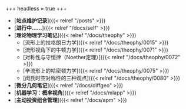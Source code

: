 +++
headless = true
+++


- [**站点维护记录**]({{< relref "/posts" >}})
- [**进行中......**]({{< relref "/docs/self" >}}) 
- [**理论物理学习笔记**]({{< relref "/docs/theophy" >}})  
    - [流形上的拉格朗日力学]({{< relref "/docs/theophy/0015" >}}) 
    - [流形视角下的牛顿力学]({{< relref "/docs/theophy/0071" >}})
    - [对称性与守恒律（Noether定理）]({{< relref "/docs/theophy/0072" >}})
    - [辛流形上的哈密顿力学]({{< relref "/docs/theophy/0075" >}})
    - [闵氏时空对称性的三种观点]({{< relref "/docs/theophy/0080" >}})
- [**微分几何笔记**]({{< relref "/docs/diffgeo" >}})
- [**机器学习：概率视角**]({{< relref "/docs/mlapp" >}})
- [**主动投资组合管理**]({{< relref "/docs/apm" >}})







